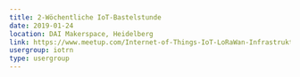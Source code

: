 ```yaml
---
title: 2-Wöchentliche IoT-Bastelstunde
date: 2019-01-24
location: DAI Makerspace, Heidelberg
link: https://www.meetup.com/Internet-of-Things-IoT-LoRaWan-Infrastruktur-4-RheinNeckar/events/htcqhqyzcbgc/
usergroup: iotrn
type: usergroup
---
```

